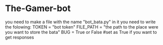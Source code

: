 # The-Gamer-bot
you need to make a file with the name "bot_bata.py"
in it you need to write the folowing:
TOKEN = "bot token"
FILE_PATH = "the path to the place were you want to store the bata"
BUG = True or False #set as True if you want to get responses
